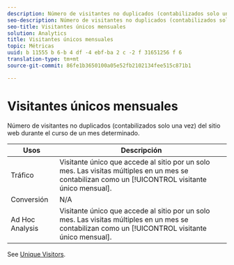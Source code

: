 ```yaml
---
description: Número de visitantes no duplicados (contabilizados solo una vez) del sitio web durante el curso de un mes determinado.
seo-description: Número de visitantes no duplicados (contabilizados solo una vez) del sitio web durante el curso de un mes determinado.
seo-title: Visitantes únicos mensuales
solution: Analytics
title: Visitantes únicos mensuales
topic: Métricas
uuid: b 11555 b 6-b 4 df -4 ebf-ba 2 c -2 f 31651256 f 6
translation-type: tm+mt
source-git-commit: 86fe1b3650100a05e52fb2102134fee515c871b1

---
```



# Visitantes únicos mensuales

Número de visitantes no duplicados (contabilizados solo una vez) del sitio web durante el curso de un mes determinado.

| Usos | Descripción |
|---|---|
| Tráfico | Visitante único que accede al sitio por un solo mes. Las visitas múltiples en un mes se contabilizan como un [!UICONTROL visitante único mensual]. |
| Conversión | N/A |
| Ad Hoc Analysis | Visitante único que accede al sitio por un solo mes. Las visitas múltiples en un mes se contabilizan como un [!UICONTROL visitante único mensual]. |

See [Unique Visitors](/help/components/c-variables/c-metrics/metrics-unique-visitors.md).
